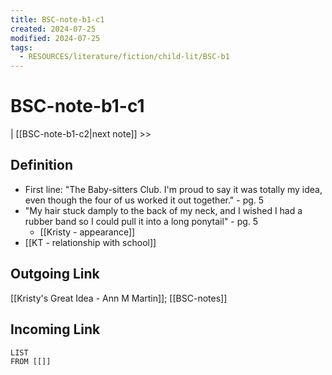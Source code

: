 ```yaml
---
title: BSC-note-b1-c1
created: 2024-07-25
modified: 2024-07-25
tags:
  - RESOURCES/literature/fiction/child-lit/BSC-b1
---
```

# BSC-note-b1-c1
| [[BSC-note-b1-c2|next note]] >>
## Definition
- First line: "The Baby-sitters Club. I'm proud to say it was totally my idea, even though the four of us worked it out together." - pg. 5
- "My hair stuck damply to the back of my neck, and I wished I had a rubber band so I could pull it into a long ponytail" - pg. 5
	- [[Kristy - appearance]]
- [[KT - relationship with school]]


## Outgoing Link
[[Kristy's Great Idea - Ann M Martin]]; [[BSC-notes]]
## Incoming Link
```dataview
LIST
FROM [[]]
```
